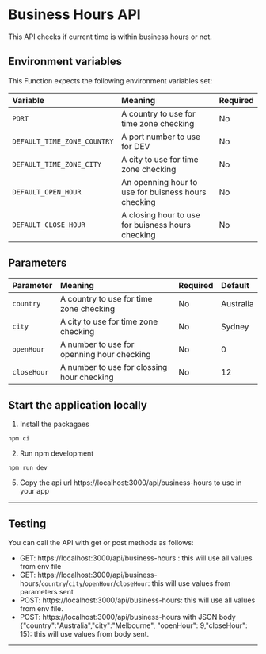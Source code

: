 # Business Hours API

This API checks if current time is within business hours or not.

## Environment variables

This Function expects the following environment variables set:

| Variable            | Meaning                           | Required |
| :------------------ | :-------------------------------- | :------- |
| `PORT` | A country to use for time zone checking | No      |
| `DEFAULT_TIME_ZONE_COUNTRY` | A port number to use for DEV | No      |
| `DEFAULT_TIME_ZONE_CITY` | A city to use for time zone checking | No      |
| `DEFAULT_OPEN_HOUR` | An openning hour to use for buisness hours checking | No      |
| `DEFAULT_CLOSE_HOUR` | A closing hour to use for buisness hours checking | No      |

## Parameters

| Parameter            | Meaning                           | Required | Default |
| :------------------ | :-------------------------------- | :------- | :------- |
| `country` | A country to use for time zone checking | No      | Australia      |
| `city` | A city to use for time zone checking | No      | Sydney      |
| `openHour` | A number to use for openning hour checking | No      | 0      |
| `closeHour` | A number to use for clossing hour checking | No      | 12      |

## Start the application locally

1. Install the packagaes

```shell
npm ci
```

2. Run npm development

```
npm run dev
```

5. Copy the api url https://localhost:3000/api/business-hours to use in your app

---

## Testing

You can call the API with get or post methods as follows:
- GET: https://localhost:3000/api/business-hours : this will use all values from env file
- GET: https://localhost:3000/api/business-hours/`country`/`city`/`openHour`/`closeHour`: this will use values from parameters sent
- POST: https://localhost:3000/api/business-hours: this will use all values from env file.
- POST: https://localhost:3000/api/business-hours with JSON body {"country":"Australia","city":"Melbourne", "openHour": 9,"closeHour": 15}: this will use values from body sent.

---


